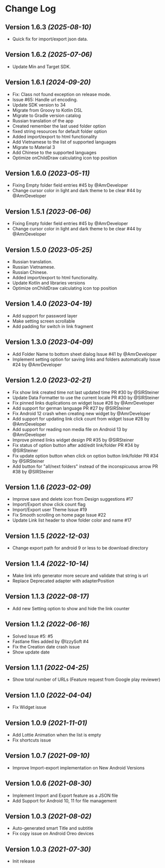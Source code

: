 Change Log
==========

Version 1.6.3 *(2025-08-10)*
-----------------------------

- Quick fix for import/export json data.

Version 1.6.2 *(2025-07-06)*
-----------------------------

- Update Min and Target SDK.

Version 1.6.1 *(2024-09-20)*
-----------------------------

- Fix: Class not found exception on release mode.
- Issue #65: Handle url encoding.
- Update SDK version to 34
- Migrate from Groovy to Kotlin DSL
- Migrate to Gradle version catalog
- Russian translation of the app
- Created remember the last used folder option
- fixed string resources for default folder option
- Added import/export to html functionality
- Add Vietnamese to the list of supported languages
- Migrate to Material 3
- Add Chinese to the supported languages
- Optimize onChildDraw calculating icon top position

Version 1.6.0 *(2023-05-11)*
-----------------------------

* Fixing Empty folder field entries #45 by @AmrDeveloper
* Change cursor color in light and dark theme to be clear #44 by @AmrDeveloper

Version 1.5.1 *(2023-06-06)*
-----------------------------

* Fixing Empty folder field entries #45 by @AmrDeveloper
* Change cursor color in light and dark theme to be clear #44 by @AmrDeveloper

Version 1.5.0 *(2023-05-25)*
-----------------------------

* Russian translation.
* Russian Vietnamese.
* Russian Chinese.
* Added import/export to html functionality.
* Update Kotlin and libraries versions
* Optimize onChildDraw calculating icon top position

Version 1.4.0 *(2023-04-19)*
-----------------------------

* Add support for password layer
* Make setting screen scrollable
* Add padding for switch in link fragment

Version 1.3.0 *(2023-04-09)*
-----------------------------

* Add Folder Name to bottom sheet dialog Issue #41 by @AmrDeveloper
* Implement setting option for saving links and folders automatically Issue #24 by @AmrDeveloper

Version 1.2.0 *(2023-02-21)*
-----------------------------

* Fix show link created time not last updated time PR #30 by @SIRSteiner
* Update Data Formatter to use the current locale PR #30 by @SIRSteiner
* Fix pinned links duplications on widget Issue #26 by @AmrDeveloper
* Add support for german language PR #27 by @SIRSteiner
* Fix Android 12 crash when creating new widget by @AmrDeveloper
* Add support for updating link click count from widget Issue #28 by @AmrDeveloper
* Add support for reading non media file on Android 13 by @AmrDeveloper
* Improve pinned links widget design PR #35 by @SIRSteiner
* Fix status of option button after add/edit link/folder PR #34 by @SIRSteiner
* Fix update option button when click on option button link/folder PR #34 by @SIRSteiner
* Add button for "all/next folders" instead of the inconspicuous arrow PR #38 by @SIRSteiner

Version 1.1.6 *(2023-02-09)*
-----------------------------

* Improve save and delete icon from Design suggestions #17
* Import/Export show click count flag
* Import/Export user Theme Issue #19
* Fix Smooth scrolling on home page Issue #22
* Update Link list header to show folder color and name #17

Version 1.1.5 *(2022-12-03)*
-----------------------------

* Change export path for android 9 or less to be download directory

Version 1.1.4 *(2022-10-14)*
-----------------------------

* Make link info generator more secure and validate that string is url
* Replace Deprecated adapter with adapterPosition

Version 1.1.3 *(2022-08-17)*
-----------------------------

* Add new Setting option to show and hide the link counter

Version 1.1.2 *(2022-06-16)*
-----------------------------

* Solved Issue #5: #5
* Fastlane files added by @IzzySoft #4
* Fix the Creation date crash issue
* Show update date

Version 1.1.1 *(2022-04-25)*
-----------------------------

* Show total number of URLs (Feature request from Google play reviewer)

Version 1.1.0 *(2022-04-04)*
-----------------------------

* Fix Widget issue

Version 1.0.9 *(2021-11-01)*
-----------------------------

* Add Lottie Animation when the list is empty
* Fix shortcuts issue

Version 1.0.7 *(2021-09-10)*
-----------------------------

* Improve Import-export implementation on New Android Versions

Version 1.0.6 *(2021-08-30)*
-----------------------------

* Implement Import and Export feature as a JSON file
* Add Support for Android 10, 11 for file management

Version 1.0.3 *(2021-08-02)*
-----------------------------

* Auto-generated smart Title and subtitle
* Fix copy issue on Android Oreo devices

Version 1.0.3 *(2021-07-30)*
-----------------------------

* Init release